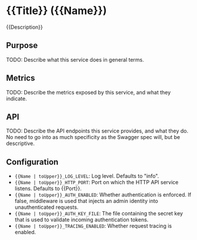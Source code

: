# {{Title}} ({{Name}})
{{Description}}

## Purpose
TODO: Describe what this service does in general terms.

## Metrics
TODO: Describe the metrics exposed by this service, and what they indicate.

## API
TODO: Describe the API endpoints this service provides, and what they do. No
need to go into as much specificity as the Swagger spec will, but be
descriptive.

## Configuration
* `{{Name | toUpper}}_LOG_LEVEL`: Log level. Defaults to "info".
* `{{Name | toUpper}}_HTTP_PORT`: Port on which the HTTP API service listens. Defaults to {{Port}}.
* `{{Name | toUpper}}_AUTH_ENABLED`: Whether authentication is enforced. If false, middleware is used that injects an admin identity into unauthenticated requests.
* `{{Name | toUpper}}_AUTH_KEY_FILE`: The file containing the secret key that is used to validate incoming authentication tokens.
* `{{Name | toUpper}}_TRACING_ENABLED`: Whether request tracing is enabled.
